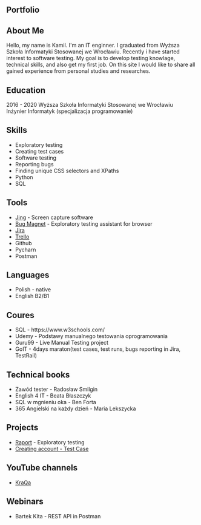 <h2>Portfolio</h2>

<h2>About Me</h2>
Hello, my name is Kamil. I'm an IT enginner. I graduated from Wyższa Szkoła Informatyki Stosowanej we Wrocławiu. Recently i have started interest to software testing. My goal is to develop testing knowlage, technical skills, and also get my first job. On this site I would like to share all gained experience from personal studies and researches.

<h2>Education</h2>

2016 - 2020 Wyższa Szkoła Informatyki Stosowanej we Wrocławiu <br>
Inżynier Informatyk (specjalizacja programowanie)

<h2>Skills</h2>
<ul>
  <li>Exploratory testing</li>
  <li>Creating test cases</li>
  <li>Software testing</li>
  <li>Reporting bugs</li>
  <li>Finding unique CSS selectors and XPaths</li>
  <li>Python</li>
  <li>SQL</li>
</ul>

<h2>Tools</h2>
<ul>
  <li><a href="https://www.techsmith.com/jing-tool.html">Jing</a> - Screen capture software</li>
  <li><a href="https://chrome.google.com/webstore/detail/bug-magnet/efhedldbjahpgjcneebmbolkalbhckfi/related?hl=pl">Bug Magnet</a> - Exploratory testing assistant for browser</li>
  <li><a href="https://www.atlassian.com/software/jira">Jira</a></li>
  <li><a href="https://trello.com/en">Trello</a></li>
  <li>Github</li>
  <li>Pycharn</li>
  <li>Postman</li>
</ul>

<h2>Languages</h2>
<ul>
  <li> Polish - native</li>
  <li>English B2/B1</li>
</ul>


<h2>Coures</h2>
<ul>
  <li>SQL - https://www.w3schools.com/</li>
  <li>Udemy - Podstawy manualnego testowania oprogramowania</li>
  <li>Guru99 - Live Manual Testing project</li>
  <li>GoIT - 4days maraton(test cases, test runs, bugs reporting in Jira, TestRail)
</ul>

<h2>Technical books</h2>
  <ul>
    <li>Zawód tester - Radosław Smilgin</li>
    <li>English 4 IT - Beata Błaszczyk</li>
    <li>SQL w mgnieniu oka - Ben Forta</li>
    <li>365 Angielski na każdy dzień - Maria Lekszycka</li>
  </ul>

<h2>Projects</h2>
  <ul>
    <li><a href="https://docs.google.com/document/d/1p-5Qkteg5mwMMG6HjtEXaVrbatc-oFSrVhf3XBQn_vM/edit?usp=sharing">Raport</a> - Exploratory testing</li>
    <li><a href="https://docs.google.com/spreadsheets/d/1B9TIapTO9qzBjiP5PnfBIWo-lNejrT78xyb6MT9Yox4/edit?usp=sharing">Creating account - Test Case</a></li>
  </ul>


<h2>YouTube channels</h2>
  <ul>
  <li><a href="https://www.youtube.com/@KraQApl/streams">KraQa</a></li>
  </ul>

<h2>Webinars</h2>
  <ul>
    <li>Bartek Kita - REST API in Postman</li>
  </ul>
